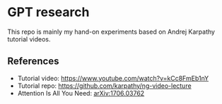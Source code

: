 # GPT research

This repo is mainly my hand-on experiments based on Andrej Karpathy tutorial videos.

## References

- Tutorial video: https://www.youtube.com/watch?v=kCc8FmEb1nY
- Tutorial repo: https://github.com/karpathy/ng-video-lecture
- Attention Is All You Need: [arXiv:1706.03762](https://arxiv.org/abs/1706.03762)
